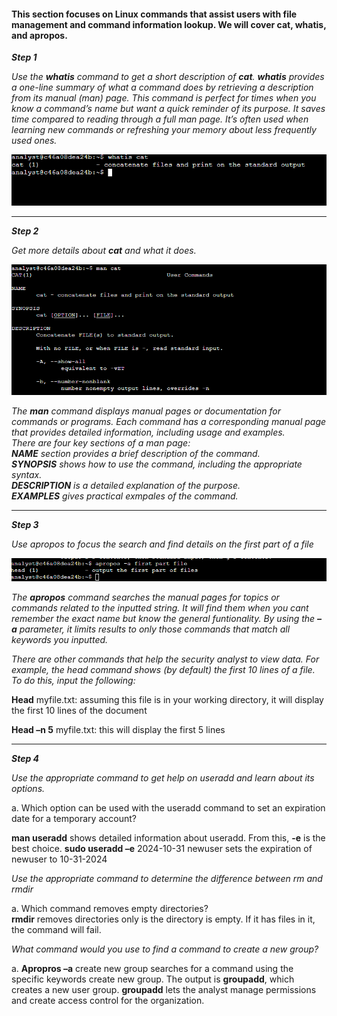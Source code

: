 #### This section focuses on Linux commands that assist users with file management and command information lookup. We will cover cat, whatis, and apropos.

***Step 1***  

*Use the **whatis** command to get a short description of **cat**. **whatis** provides a one-line summary of what a command does by retrieving a description from its manual (man) page.  This command is perfect for times when you know a command’s name but want a quick reminder of its purpose. It saves time compared to reading through a full man page. It’s often used when learning new commands or refreshing your memory about less frequently used ones.*     

![get-content](https://github.com/GSecAwareness/Authorization-Management---Linux-CLI/blob/main/User-Management/6%20whatis.PNG)  

---
***Step 2***  

*Get more details about **cat** and what it does.*  

![get-content](https://github.com/GSecAwareness/Authorization-Management---Linux-CLI/blob/main/User-Management/7%20man%20cat.PNG)  

*The **man** command displays manual pages or documentation for commands or programs. Each command has a corresponding manual page that provides detailed information, including usage and examples.    
There are four key sections of a man page:  
**NAME** section provides a brief description of the command.  
**SYNOPSIS** shows how to use the command, including the appropriate syntax.   
**DESCRIPTION** is a detailed explanation of the purpose.   
**EXAMPLES** gives practical exmpales of the command.*  

---  

***Step 3***  

*Use apropos to focus the search and find details on the first part of a file*  


![get-content](https://github.com/GSecAwareness/Authorization-Management---Linux-CLI/blob/main/User-Management/8%20apropos.PNG) 

*The **apropos** command searches the manual pages for topics or commands related to the inputted string. It will find them when you cant remember the exact name but know the general funtionality. By using the **–a** parameter, it limits results to only those commands that match all keywords you inputted.*  

*There are other commands that help the security analyst to view data. For example, the head command shows (by default) the first 10 lines of a file. To do this, input the following:*  

**Head** myfile.txt: assuming this file is in your working directory, it will display the first 10 lines of the document  

**Head –n 5** myfile.txt: this will display the first 5 lines  

---

***Step 4***

*Use the appropriate command to get help on useradd and learn about  its options.*  

a.	Which option can be used with the useradd command to set an expiration date for a temporary account?  

**man useradd** shows detailed information about useradd. From this, **-e** is the best choice. 
**sudo useradd –e** 2024-10-31 newuser sets the expiration of newuser to 10-31-2024

*Use the appropriate command to determine the difference between rm and rmdir*  

a.	Which command removes empty directories?  
**rmdir** removes directories only is the directory is empty. If it has files in it, the command will fail.  

*What command would you use to find a command to  create a new group?*  

a.  **Apropros –a** create new group  searches for a command using the specific keywords create new group. The output is **groupadd**, which creates a new user group. **groupadd** lets the analyst manage permissions and create access control for the organization. 








